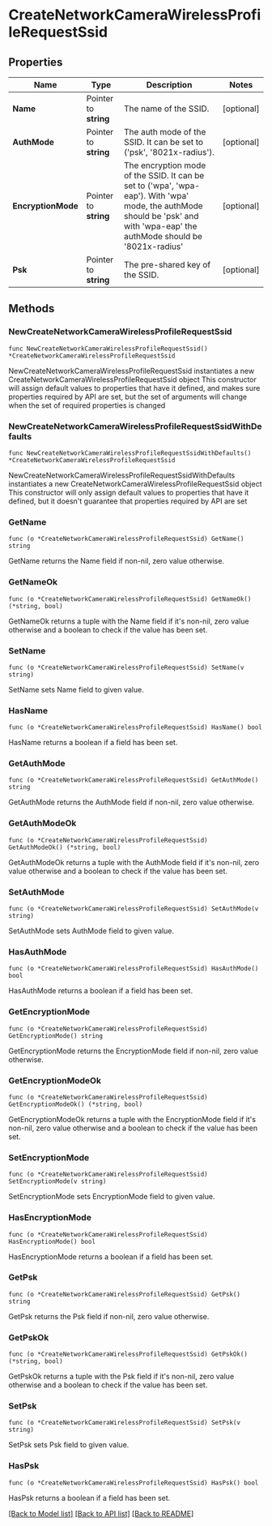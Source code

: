 # CreateNetworkCameraWirelessProfileRequestSsid

## Properties

Name | Type | Description | Notes
------------ | ------------- | ------------- | -------------
**Name** | Pointer to **string** | The name of the SSID. | [optional] 
**AuthMode** | Pointer to **string** | The auth mode of the SSID. It can be set to (&#39;psk&#39;, &#39;8021x-radius&#39;). | [optional] 
**EncryptionMode** | Pointer to **string** | The encryption mode of the SSID. It can be set to (&#39;wpa&#39;, &#39;wpa-eap&#39;). With &#39;wpa&#39; mode, the authMode should be &#39;psk&#39; and with &#39;wpa-eap&#39; the authMode should be &#39;8021x-radius&#39; | [optional] 
**Psk** | Pointer to **string** | The pre-shared key of the SSID. | [optional] 

## Methods

### NewCreateNetworkCameraWirelessProfileRequestSsid

`func NewCreateNetworkCameraWirelessProfileRequestSsid() *CreateNetworkCameraWirelessProfileRequestSsid`

NewCreateNetworkCameraWirelessProfileRequestSsid instantiates a new CreateNetworkCameraWirelessProfileRequestSsid object
This constructor will assign default values to properties that have it defined,
and makes sure properties required by API are set, but the set of arguments
will change when the set of required properties is changed

### NewCreateNetworkCameraWirelessProfileRequestSsidWithDefaults

`func NewCreateNetworkCameraWirelessProfileRequestSsidWithDefaults() *CreateNetworkCameraWirelessProfileRequestSsid`

NewCreateNetworkCameraWirelessProfileRequestSsidWithDefaults instantiates a new CreateNetworkCameraWirelessProfileRequestSsid object
This constructor will only assign default values to properties that have it defined,
but it doesn't guarantee that properties required by API are set

### GetName

`func (o *CreateNetworkCameraWirelessProfileRequestSsid) GetName() string`

GetName returns the Name field if non-nil, zero value otherwise.

### GetNameOk

`func (o *CreateNetworkCameraWirelessProfileRequestSsid) GetNameOk() (*string, bool)`

GetNameOk returns a tuple with the Name field if it's non-nil, zero value otherwise
and a boolean to check if the value has been set.

### SetName

`func (o *CreateNetworkCameraWirelessProfileRequestSsid) SetName(v string)`

SetName sets Name field to given value.

### HasName

`func (o *CreateNetworkCameraWirelessProfileRequestSsid) HasName() bool`

HasName returns a boolean if a field has been set.

### GetAuthMode

`func (o *CreateNetworkCameraWirelessProfileRequestSsid) GetAuthMode() string`

GetAuthMode returns the AuthMode field if non-nil, zero value otherwise.

### GetAuthModeOk

`func (o *CreateNetworkCameraWirelessProfileRequestSsid) GetAuthModeOk() (*string, bool)`

GetAuthModeOk returns a tuple with the AuthMode field if it's non-nil, zero value otherwise
and a boolean to check if the value has been set.

### SetAuthMode

`func (o *CreateNetworkCameraWirelessProfileRequestSsid) SetAuthMode(v string)`

SetAuthMode sets AuthMode field to given value.

### HasAuthMode

`func (o *CreateNetworkCameraWirelessProfileRequestSsid) HasAuthMode() bool`

HasAuthMode returns a boolean if a field has been set.

### GetEncryptionMode

`func (o *CreateNetworkCameraWirelessProfileRequestSsid) GetEncryptionMode() string`

GetEncryptionMode returns the EncryptionMode field if non-nil, zero value otherwise.

### GetEncryptionModeOk

`func (o *CreateNetworkCameraWirelessProfileRequestSsid) GetEncryptionModeOk() (*string, bool)`

GetEncryptionModeOk returns a tuple with the EncryptionMode field if it's non-nil, zero value otherwise
and a boolean to check if the value has been set.

### SetEncryptionMode

`func (o *CreateNetworkCameraWirelessProfileRequestSsid) SetEncryptionMode(v string)`

SetEncryptionMode sets EncryptionMode field to given value.

### HasEncryptionMode

`func (o *CreateNetworkCameraWirelessProfileRequestSsid) HasEncryptionMode() bool`

HasEncryptionMode returns a boolean if a field has been set.

### GetPsk

`func (o *CreateNetworkCameraWirelessProfileRequestSsid) GetPsk() string`

GetPsk returns the Psk field if non-nil, zero value otherwise.

### GetPskOk

`func (o *CreateNetworkCameraWirelessProfileRequestSsid) GetPskOk() (*string, bool)`

GetPskOk returns a tuple with the Psk field if it's non-nil, zero value otherwise
and a boolean to check if the value has been set.

### SetPsk

`func (o *CreateNetworkCameraWirelessProfileRequestSsid) SetPsk(v string)`

SetPsk sets Psk field to given value.

### HasPsk

`func (o *CreateNetworkCameraWirelessProfileRequestSsid) HasPsk() bool`

HasPsk returns a boolean if a field has been set.


[[Back to Model list]](../README.md#documentation-for-models) [[Back to API list]](../README.md#documentation-for-api-endpoints) [[Back to README]](../README.md)


